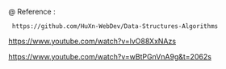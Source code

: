 
 @ Reference :
```http
 https://github.com/HuXn-WebDev/Data-Structures-Algorithms
```



https://www.youtube.com/watch?v=lvO88XxNAzs

https://www.youtube.com/watch?v=wBtPGnVnA9g&t=2062s
